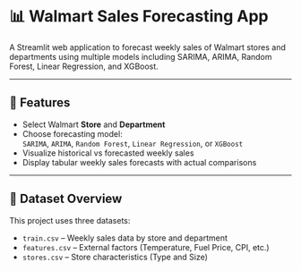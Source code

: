 # 📊 Walmart Sales Forecasting App

A Streamlit web application to forecast weekly sales of Walmart stores and departments using multiple models including SARIMA, ARIMA, Random Forest, Linear Regression, and XGBoost.

---

## 🧰 Features

- Select Walmart **Store** and **Department**
- Choose forecasting model:  
  `SARIMA`, `ARIMA`, `Random Forest`, `Linear Regression`, or `XGBoost`
- Visualize historical vs forecasted weekly sales
- Display tabular weekly sales forecasts with actual comparisons

---

## 📁 Dataset Overview

This project uses three datasets:

- `train.csv` – Weekly sales data by store and department
- `features.csv` – External factors (Temperature, Fuel Price, CPI, etc.)
- `stores.csv` – Store characteristics (Type and Size)
